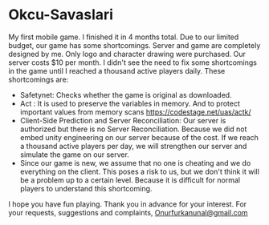 # Okcu-Savaslari

My first mobile game. I finished it in 4 months total. Due to our limited budget, our game has some shortcomings. Server and game are completely designed by me. Only logo and character drawing were purchased. Our server costs $10 per month. I didn't see the need to fix some shortcomings in the game until I reached a thousand active players daily. These shortcomings are:
- Safetynet: Checks whether the game is original as downloaded.
- Act : It is used to preserve the variables in memory. And to protect important values ​​from memory scans
https://codestage.net/uas/actk/
- Client-Side Prediction and Server Reconciliation: Our server is authorized but there is no Server Reconciliation. Because we did not embed unity engineering on our server because of the cost. If we reach a thousand active players per day, we will strengthen our server and simulate the game on our server.
- Since our game is new, we assume that no one is cheating and we do everything on the client. This poses a risk to us, but we don't think it will be a problem up to a certain level. Because it is difficult for normal players to understand this shortcoming.

I hope you have fun playing. Thank you in advance for your interest. For your requests, suggestions and complaints, Onurfurkanunal@gmail.com
